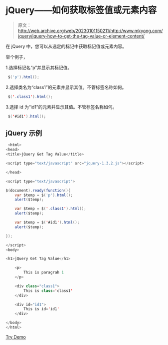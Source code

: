 # jQuery——如何获取标签值或元素内容

> 原文：<http://web.archive.org/web/20230101150211/http://www.mkyong.com/jquery/jquery-how-to-get-the-tag-value-or-element-content/>

在 jQuery 中，您可以从选定的标记中获取标记值或元素内容。

举个例子，

1.选择标记名“p”并显示其标记值。

```java
 $('p').html(); 
```

2.选择类名为“class1”的元素并显示其值。不管标签名称如何。

```java
 $('.class1').html(); 
```

3.选择 id 为“id1”的元素并显示其值。不管标签名称如何。

```java
 $('#id1').html(); 
```

## jQuery 示例

```java
 <html>
<head>
<title>jQuery Get Tag Value</title>

<script type="text/javascript" src="jquery-1.3.2.js"></script>

</head>

<script type="text/javascript">

$(document).ready(function(){
    var $temp = $('p').html();
    alert($temp);

    var $temp = $('.class1').html();
    alert($temp);

    var $temp = $('#id1').html();
    alert($temp);

});

</script>
<body>

<h1>jQuery Get Tag Value</h1>

    <p>
    	This is paragrah 1
    </p>

	<div class="class1">
		This is class='class1'
	</div>

	<div id="id1">
		This is id='id1'
	</div>

</body>
</html> 
```

[Try Demo](http://web.archive.org/web/20220618072947/http://www.mkyong.com/wp-content/uploads/jQuery/jQuery-get-tag-value.html)<input type="hidden" id="mkyong-current-postId" value="4866">